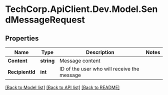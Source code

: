 # TechCorp.ApiClient.Dev.Model.SendMessageRequest

## Properties

Name | Type | Description | Notes
------------ | ------------- | ------------- | -------------
**Content** | **string** | Message content | 
**RecipientId** | **int** | ID of the user who will receive the message | 

[[Back to Model list]](../../README.md#documentation-for-models) [[Back to API list]](../../README.md#documentation-for-api-endpoints) [[Back to README]](../../README.md)


